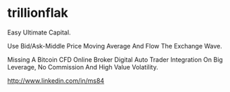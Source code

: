 # trillionflak
Easy Ultimate Capital.

Use Bid/Ask-Middle Price Moving Average And Flow The Exchange Wave.

Missing A Bitcoin CFD Online Broker Digital Auto Trader Integration On Big Leverage, No Commission And High Value Volatility.

http://www.linkedin.com/in/ms84
